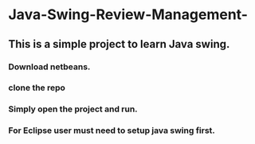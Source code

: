 # Java-Swing-Review-Management-

## This is a simple project to learn Java swing. 
### Download netbeans.
### clone the repo
### Simply open the project and run.
### For Eclipse user must need to setup java swing first.

